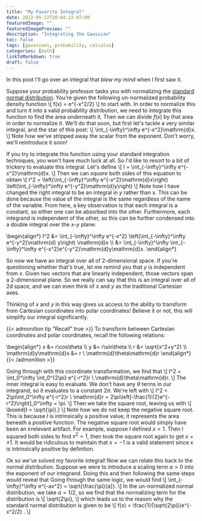 ```yaml
---
title: "My Favorite Integral"
date: 2022-05-22T20:04:22-07:00
featuredImage: ""
featuredImagePreview: ""
description: "Integrating the Gaussian"
toc: false
tags: [gaussians, probability, calculus]
categories: [math]
linkToMarkdown: true
draft: false
---
```


In this post I'll go over an integral that _blew my mind_ when I first saw it.

<!--more-->

Suppose your probability professor tasks you with normalizing the [standard normal distribution](https://en.wikipedia.org/wiki/Normal_distribution#Standard_normal_distribution). You're given the following un-normalized probability density function
\\[ f(x) = e^{-x^2/2} \\]
to start with. In order to normalize this and turn it into a valid probability distribution, we need to integrate this function to find the area underneath it. Then we can divide $f(x)$ by that area in order to normalize it. We'll do that soon, but first let's tackle a very similar integral, and the star of this post:
\\[ \int_{-\infty}^\infty e^{-x^2}\mathrm{d}x. \\]
Note how we've stripped away the scalar from the exponent. Don't worry, we'll reintroduce it soon!

If you try to integrate this function using your standard integration techniques, you won't have much luck at all. So I'd like to resort to a bit of trickery to evaluate this integral. Let's define
\\[ I = \int_{-\infty}^\infty e^{-x^2}\mathrm{d}x. \\]
Then we can _square_ both sides of this equation to obtain
\\[ I^2 = \left(\int_{-\infty}^\infty e^{-x^2}\mathrm{d}x\right) \left(\int_{-\infty}^\infty e^{-y^2}\mathrm{d}y\right) \\]
Note how I have changed the right integral to be an integral in $y$ rather than $x$. This can be done because the value of the integral is the same regardless of the name of the variable. From here, a key observation is that each integral is a constant, so either one can be absorbed into the other. Furthermore, each integrand is independent of the other, so this can be further condensed into a double integral over the $x$-$y$ plane:

\begin{align*}
    I^2 &= \int_{-\infty}^\infty e^{-x^2} \left(\int_{-\infty}^\infty e^{-y^2}\mathrm{d} y\right) \mathrm{d}x \\\\
    &= \int_{-\infty}^\infty \int_{-\infty}^\infty e^{-x^2}e^{-y^2}\mathrm{d}y\mathrm{d}x.
\end{align*}

So now we have an integral over all of 2-dimensional space. If you're questioning whether that's true, let me remind you that $y$ is independent from $x$. Given two vectors that are linearly independent, those vectors span a 2-dimensional plane. So we really can say that this is an integral over all of 2d space, and we can even think of $x$ and $y$ as the traditional Cartesian axes.

Thinking of $x$ and $y$ in this way gives us access to the ability to transform from Cartesian coordinates into polar coordinates! Believe it or not, this will simplify our integral significantly.

{{< admonition tip "Recall" true >}}
To transform between Cartesian coordinates and polar coordinates, recall the following relations:

\begin{align*}
    x &= r\cos\theta \\\\
    y &= r\sin\theta \\\\
    r &= \sqrt{x^2+y^2} \\\\
    \mathrm{d}y\mathrm{d}x &= r \ \mathrm{d}\theta\mathrm{d}r
\end{align*}
{{< /admonition >}}

Going through with this coordinate transformation, we find that
\\[ I^2 = \int_0^\infty \int_0^{2\pi} e^{-r^2}r \ \mathrm{d}\theta\mathrm{d}r. \\]
The inner integral is easy to evaluate. We don't have any $\theta$ terms in our integrand, so it evaluates to a constant $2\pi$. We're left with
\\[ I^2 = 2\pi\int_0^\infty e^{-r^2}r \ \mathrm{d}r  = 2\pi\left[-\frac{1}{2}e^{-r^2}\right]_0^\infty = \pi. \\]
Then we take the square root, leaving us with
\\[ \boxed{I = \sqrt{\pi}.} \\]
Note how we do not keep the negative square root. This is because $I$ is intrinsically a positive value; it represents the area beneath a positive function. The negative square root would simply have been an irrelevant artifact. For example, suppose I defined $x=1$. Then I squared both sides to find $x^2 = 1$, then took the square root again to get $x = \pm 1$. It would be ridiculous to maintain that $x=-1$ is a valid statement since $x$ is intrinsically positive by definition.

Ok so we've solved my favorite integral! Now we can relate this back to the normal distribution. Suppose we were to introduce a scaling term $a>0$ into the exponent of our integrand. Doing this and then following the same steps would reveal that
Going through the same logic, we would find
\\[ \int_{-\infty}^\infty e^{-ax^2} = \sqrt{\frac{\pi}{a}}. \\]
In the un-normalized normal distribution, we take $a=1/2$, so we find that the normalizing term for the distribution is
\\[ \sqrt{2\pi}, \\]
which leads us to the reason why the standard normal distribution is given to be
\\[ f(x) = \frac{1}{\sqrt{2\pi}}e^{-x^2/2} . \\]
